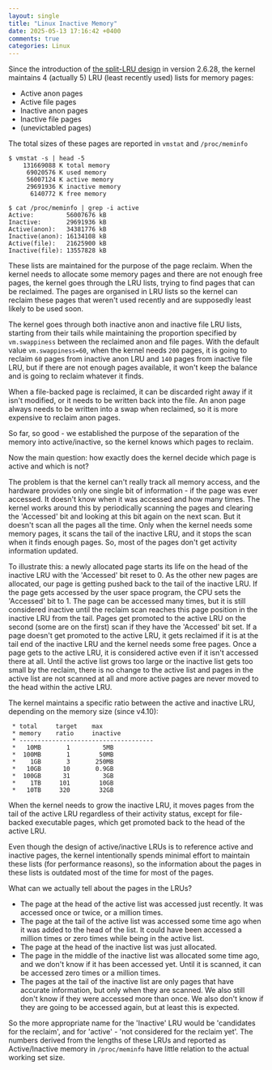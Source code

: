 ```yaml
---
layout: single
title: "Linux Inactive Memory"
date: 2025-05-13 17:16:42 +0400
comments: true
categories: Linux
---
```


Since the introduction of [the split-LRU design](https://linux-mm.org/PageReplacementDesign) in version 2.6.28, the
kernel maintains 4 (actually 5) LRU (least recently used) lists for memory
pages:

- Active anon pages
- Active file pages
- Inactive anon pages
- Inactive file pages
- (unevictabled pages)

The total sizes of these pages are reported in `vmstat` and `/proc/meminfo`
```
$ vmstat -s | head -5
    131669088 K total memory
     69020576 K used memory
     56007124 K active memory
     29691936 K inactive memory
      6140772 K free memory

$ cat /proc/meminfo | grep -i active
Active:         56007676 kB
Inactive:       29691936 kB
Active(anon):   34381776 kB
Inactive(anon): 16134108 kB
Active(file):   21625900 kB
Inactive(file): 13557828 kB
```

These lists are maintained for the purpose of the page reclaim. When the kernel needs to allocate some memory pages and there are not enough free pages, the kernel goes through the LRU lists, trying to find pages that can be reclaimed. The pages are organised in LRU lists so the kernel can reclaim these pages that weren't used recently and are supposedly least likely to be used soon.

The kernel goes through both inactive anon and inactive file LRU lists, starting from their tails while maintaining the proportion specified by `vm.swappiness` between the reclaimed anon and file pages. With the default value `vm.swappiness=60`, when the kernel needs `200` pages, it is going to reclaim `60` pages from inactive anon LRU and `140` pages from inactive file LRU, but if there are not enough pages available, it won't keep the balance and is going to reclaim whatever it finds.

When a file-backed page is reclaimed, it can be discarded right away if it isn't modified, or it needs to be written back into the file. An anon page always needs to be written into a swap when reclaimed, so it is more expensive to reclaim anon pages.

So far, so good - we established the purpose of the separation of the memory into active/inactive, so the kernel knows which pages to reclaim.

Now the main question: how exactly does the kernel decide which page is active and which is not?

The problem is that the kernel can't really track all memory access, and the hardware provides only one single bit of information - if the page was ever accessed. It doesn't know when it was accessed and how many times. The kernel works around this by periodically scanning the pages and clearing the 'Accessed' bit and looking at this bit again on the next scan. But it doesn't scan all the pages all the time. Only when the kernel needs some memory pages, it scans the tail of the inactive LRU, and it stops the scan when it finds enough pages. So, most of the pages don't get activity information updated.

To illustrate this: a newly allocated page starts its life on the head of the inactive LRU with the 'Accessed' bit reset to 0. As the other new pages are allocated, our page is getting pushed back to the tail of the inactive LRU. If the page gets accessed by the user space program, the CPU sets the 'Accessed' bit to 1. The page can be accessed many times, but it is still considered inactive until the reclaim scan reaches this page position in the inactive LRU from the tail. Pages get promoted to the active LRU on the second (some are on the first) scan if they have the 'Accessed' bit set. If a page doesn't get promoted to the active LRU, it gets reclaimed if it is at the tail end of the inactive LRU and the kernel needs some free pages. Once a page gets to the active LRU, it is considered active even if it isn't accessed there at all. Until the active list grows too large or the inactive list gets too small by the reclaim, there is no change to the active list and pages in the active list are not scanned at all and more active pages are never moved to the head within the active LRU.

The kernel maintains a specific ratio between the active and inactive LRU, depending on the memory size (since v4.10):
```
 * total     target    max
 * memory    ratio     inactive
 * -------------------------------------
 *   10MB       1         5MB
 *  100MB       1        50MB
 *    1GB       3       250MB
 *   10GB      10       0.9GB
 *  100GB      31         3GB
 *    1TB     101        10GB
 *   10TB     320        32GB

```
When the kernel needs to grow the inactive LRU, it moves pages from the tail of the active LRU regardless of their activity status, except for file-backed executable pages, which get promoted back to the head of the active LRU.

Even though the design of active/inactive LRUs is to reference active and inactive pages, the kernel intentionally spends minimal effort to maintain these lists (for performance reasons), so the information about the pages in these lists is outdated most of the time for most of the pages.

What can we actually tell about the pages in the LRUs?

-  The page at the head of the active list was accessed just recently. It was accessed once or twice, or a million times.
- The page at the tail of the active list was accessed some time ago when it was added to the head of the list. It could have been accessed a million times or zero times while being in the active list.
- The page at the head of the inactive list was just allocated.
- The page in the middle of the inactive list was allocated some time ago, and we don't know if it has been accessed yet. Until it is scanned, it can be accessed zero times or a million times.
- The pages at the tail of the inactive list are only pages that have accurate information, but only when they are scanned.  We also still don't know if they were accessed more than once. We also don't know if they are going to be accessed again, but at least this is expected.

So the more appropriate name for the 'Inactive' LRU would be 'candidates for the reclaim', and for 'active' - 'not considered for the reclaim yet'. The numbers derived from the lengths of these LRUs and reported as Active/Inactive memory in `/proc/meminfo` have little relation to the actual working set size.
